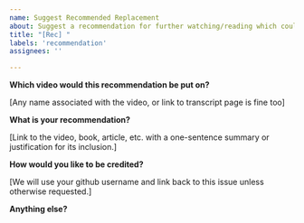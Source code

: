 ```yaml
---
name: Suggest Recommended Replacement
about: Suggest a recommendation for further watching/reading which could act as a replacement for one of James's videos.
title: "[Rec] "
labels: 'recommendation'
assignees: ''

---
```

**Which video would this recommendation be put on?**

[Any name associated with the video, or link to transcript page is fine too]

**What is your recommendation?**

[Link to the video, book, article, etc. with a one-sentence summary or justification for its inclusion.]

**How would you like to be credited?**

[We will use your github username and link back to this issue unless otherwise requested.]

**Anything else?**


